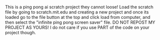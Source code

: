 This is a ping pong ai scratch project they cannot loose!
Load the scratch file by going to scratch.mit.edu and creating a new project and once its loaded go to the file button at the top and click load from computer, and then select the "infinite ping pong screen saver" file.
DO NOT REPOST MY PROJECT AS YOURS! I do not care if you use PART of the code on your project though.
